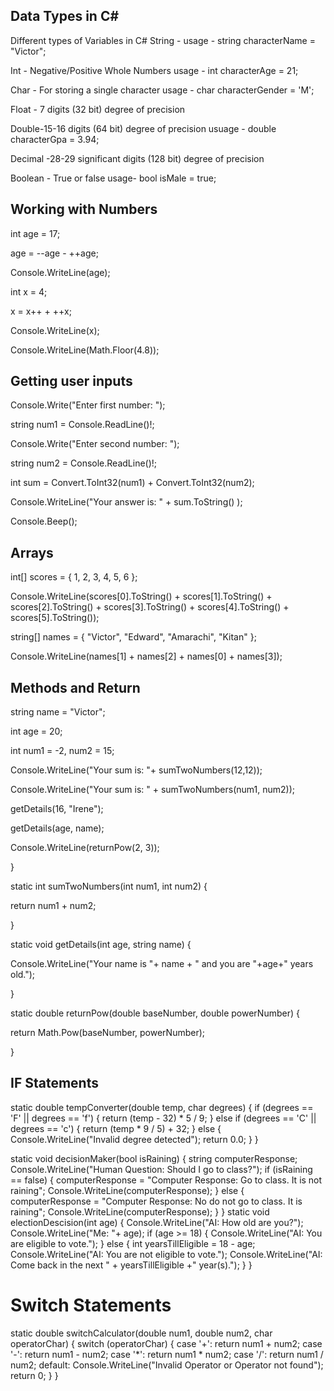 ## Data Types in C#
Different types of Variables in C#
String - 
usage - string characterName = "Victor";

Int - Negative/Positive Whole Numbers
usage - int characterAge = 21;

Char - For storing a single character
usage - char characterGender = 'M';

Float - 7 digits (32 bit) degree of precision

Double-15-16 digits (64 bit) degree of precision
usuage - double characterGpa = 3.94;

Decimal -28-29 significant digits (128 bit) degree of precision

Boolean - True or false
usage- bool isMale = true;

## Working with Numbers
int age = 17;

age = --age - ++age;

Console.WriteLine(age);

int x = 4;

x = x++ + ++x;

Console.WriteLine(x);

Console.WriteLine(Math.Floor(4.8));

## Getting user inputs
Console.Write("Enter first number: ");

string num1 = Console.ReadLine()!;

Console.Write("Enter second number: ");

string num2 = Console.ReadLine()!;

int sum = Convert.ToInt32(num1) + Convert.ToInt32(num2);

Console.WriteLine("Your answer is: " + sum.ToString() );

Console.Beep();

## Arrays
int[] scores = { 1, 2, 3, 4, 5, 6 };

Console.WriteLine(scores[0].ToString() + scores[1].ToString() + scores[2].ToString() + scores[3].ToString() + scores[4].ToString() + scores[5].ToString());

string[] names = { "Victor", "Edward", "Amarachi", "Kitan" };

Console.WriteLine(names[1] + names[2] + names[0] + names[3]);

## Methods and Return
string name = "Victor";

int age = 20;

int num1 = -2, num2 = 15;

Console.WriteLine("Your sum is: "+ sumTwoNumbers(12,12));

Console.WriteLine("Your sum is: " + sumTwoNumbers(num1, num2));

getDetails(16, "Irene");

getDetails(age, name);

Console.WriteLine(returnPow(2, 3));

}

static int sumTwoNumbers(int num1, int num2)
{

return num1 + num2;

}

static void getDetails(int age, string name)
{

Console.WriteLine("Your name is "+ name +  " and you are "+age+" years old.");

}

static double returnPow(double baseNumber, double powerNumber)
{

return Math.Pow(baseNumber, powerNumber);

}

## IF Statements
static double tempConverter(double temp, char degrees)
{
    if (degrees == 'F' || degrees == 'f') {
        return (temp - 32) * 5 / 9;
    } else if (degrees == 'C' || degrees == 'c')
    {
        return (temp * 9 / 5) + 32;
    }
    else
    {
        Console.WriteLine("Invalid degree detected");
        return 0.0;
    }
}

static void decisionMaker(bool isRaining)
{
    string computerResponse;
    Console.WriteLine("Human Question: Should I go to class?");
    if (isRaining == false)
    {
        computerResponse = "Computer Response: Go to class. It is not raining";
        Console.WriteLine(computerResponse);
    }
    else
    {
        computerResponse = "Computer Response: No do not go to class. It is raining";
        Console.WriteLine(computerResponse);
    }
}
static void electionDescision(int age) {
    Console.WriteLine("AI: How old are you?");
    Console.WriteLine("Me: "+ age);
    if (age >= 18)
    {
        Console.WriteLine("AI: You are eligible to vote.");
    }
    else
    {
        int yearsTillEligible = 18 - age;
        Console.WriteLine("AI: You are not eligible to vote.");
        Console.WriteLine("AI: Come back in the next " + yearsTillEligible +" year(s).");
    }
}

# Switch Statements
static double switchCalculator(double num1, double num2, char operatorChar)
{
    switch (operatorChar)
    {
        case '+':
            return num1 + num2;
        case '-':
            return num1 - num2;
        case '*':
            return num1 * num2;
        case '/':
            return num1 / num2;
        default:
            Console.WriteLine("Invalid Operator or Operator not found");
            return 0;
    }
}